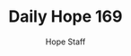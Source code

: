 ---
image: /assets/img/daily-hope-default-artwork.png
title: Daily Hope 169
number: 169
categories:
  - Daily Hope
author: Hope Staff
notes: Daily Hope 169
embed: >-
  EMBED_GOES_HERE
---